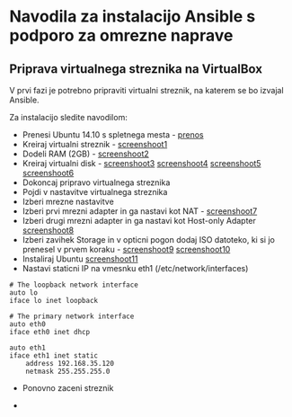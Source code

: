 # Navodila za instalacijo Ansible s podporo za omrezne naprave

## Priprava virtualnega streznika na VirtualBox
V prvi fazi je potrebno pripraviti virtualni streznik, na katerem se bo izvajal Ansible.

Za instalacijo sledite navodilom:
- Prenesi Ubuntu 14.10 s spletnega mesta - [prenos](http://old-releases.ubuntu.com/releases/utopic/ubuntu-14.10-server-amd64.iso)
- Kreiraj virtualni streznik - [screenshoot1](https://raw.githubusercontent.com/ubajze/ansible_workshop/master/instructions/sc/sc1.png)
- Dodeli RAM (2GB) - [screenshoot2](https://raw.githubusercontent.com/ubajze/ansible_workshop/master/instructions/sc/sc2.png)
- Kreiraj virtualni disk - [screenshoot3](https://raw.githubusercontent.com/ubajze/ansible_workshop/master/instructions/sc/sc3.png) [screenshoot4](https://raw.githubusercontent.com/ubajze/ansible_workshop/master/instructions/sc/sc4.png) [screenshoot5](https://raw.githubusercontent.com/ubajze/ansible_workshop/master/instructions/sc/sc5.png) [screenshoot6](https://raw.githubusercontent.com/ubajze/ansible_workshop/master/instructions/sc/sc6.png)
- Dokoncaj pripravo virtualnega streznika
- Pojdi v nastavitve virtualnega streznika
- Izberi mrezne nastavitve
- Izberi prvi mrezni adapter in ga nastavi kot NAT - [screenshoot7](https://raw.githubusercontent.com/ubajze/ansible_workshop/master/instructions/sc/sc7.png)
- Izberi drugi mrezni adapter in ga nastavi kot Host-only Adapter [screenshoot8](https://raw.githubusercontent.com/ubajze/ansible_workshop/master/instructions/sc/sc8.png)
- Izberi zavihek Storage in v opticni pogon dodaj ISO datoteko, ki si jo prenesel v prvem koraku - [screenshoot9](https://raw.githubusercontent.com/ubajze/ansible_workshop/master/instructions/sc/sc9.png) [screenshoot10](https://raw.githubusercontent.com/ubajze/ansible_workshop/master/instructions/sc/sc10.png)
- Instaliraj Ubuntu [screenshoot11](https://raw.githubusercontent.com/ubajze/ansible_workshop/master/instructions/sc/sc11.png) 
- Nastavi staticni IP na vmesnku eth1 (/etc/network/interfaces)
```
# The loopback network interface
auto lo
iface lo inet loopback

# The primary network interface
auto eth0
iface eth0 inet dhcp

auto eth1
iface eth1 inet static
	address 192.168.35.120
	netmask 255.255.255.0
```
- Ponovno zaceni streznik



-  
